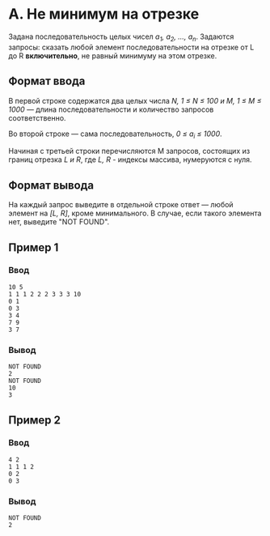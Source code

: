 # A. Не минимум на отрезке

Задана последовательность целых чисел _a<sub>1</sub>, a<sub>2</sub>, …, a<sub>n</sub>_. Задаются запросы: сказать любой
элемент последовательности на отрезке от L до R **включительно**, не равный минимуму на этом отрезке.

## Формат ввода

В первой строке содержатся два целых числа _N, 1 ≤ N ≤ 100 и M, 1 ≤ M ≤ 1000_ — длина последовательности и количество
запросов соответственно.

Во второй строке — сама последовательность, _0 ≤ a<sub>i</sub> ≤ 1000_.

Начиная с третьей строки перечисляются M запросов, состоящих из границ отрезка _L и R_, где _L, R_ - индексы массива,
нумеруются с нуля.

## Формат вывода

На каждый запрос выведите в отдельной строке ответ — любой элемент на _[L, R]_, кроме минимального. В случае, если
такого элемента нет, выведите "NOT FOUND".

## Пример 1

### Ввод

    10 5
    1 1 1 2 2 2 3 3 3 10
    0 1
    0 3
    3 4
    7 9
    3 7

### Вывод

    NOT FOUND
    2
    NOT FOUND
    10
    3

## Пример 2

### Ввод

    4 2
    1 1 1 2
    0 2
    0 3

### Вывод

    NOT FOUND
    2


